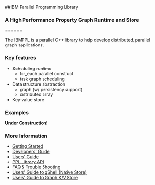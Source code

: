 ##IBM Parallel Programming Library
### A High Performance Property Graph Runtime and Store
======

The IBMPPL is a parallel C++ library to help develop distributed, parallel graph applications.

### Key features

- Scheduling runtime
  + for_each parallel construct
  + task graph scheduling
- Data structure abstraction 
  + graph (w/ persistency support)
  + distributed array
- Key-value store

### Examples

<b> Under Construction! </b>

### More Information
- [Getting Started](docs/ppl/getting_started.md)
- [Developers' Guide](docs/ppl/developer_guide.md)
- [Users' Guide](docs/ppl/programming_guide.md)
- [PPL Library API](http://ibmppl.github.io/ibmppl/index.html)
- [FAQ & Trouble Shooting](docs/ppl/faq.md)
- [Users' Guide to gShell (Native Store)](docs/gShell/gShell_APIs.md)
- [Users' Guide to Graph K/V Store](docs/gKV/graphKVstore.md)
